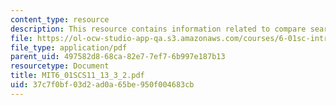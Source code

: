 ```yaml
---
content_type: resource
description: This resource contains information related to compare searches.
file: https://ol-ocw-studio-app-qa.s3.amazonaws.com/courses/6-01sc-introduction-to-electrical-engineering-and-computer-science-i-spring-2011/37c7f0bf03d2ad0a65be950f004683cb_MIT6_01SCS11_13_3_2.pdf
file_type: application/pdf
parent_uid: 497582d8-68ca-82e7-7ef7-6b997e187b13
resourcetype: Document
title: MIT6_01SCS11_13_3_2.pdf
uid: 37c7f0bf-03d2-ad0a-65be-950f004683cb
---
```

